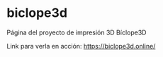 # biclope3d
Página del proyecto de impresión 3D Bíclope3D

Link para verla en acción: https://biclope3d.online/
